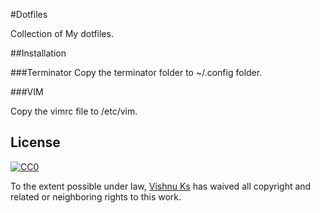 #Dotfiles

Collection of My dotfiles.

##Installation

###Terminator
Copy the terminator folder to ~/.config folder.

###VIM

Copy the vimrc file to /etc/vim. 

## License

[![CC0](http://i.creativecommons.org/p/zero/1.0/88x31.png)](http://creativecommons.org/publicdomain/zero/1.0/)

To the extent possible under law, [Vishnu Ks](http://www.vishnuks.com) has waived all copyright and related or neighboring rights to this work.